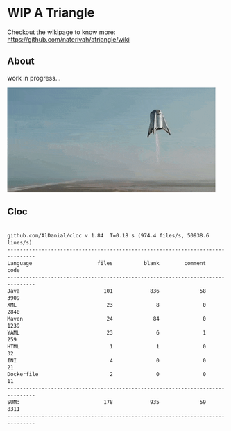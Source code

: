 # WIP A Triangle

  Checkout the wikipage to know more: https://github.com/naterivah/atriangle/wiki

  ## About
  work in progress...

  ![Screenshot](./docs/starhopper.gif?raw=true?style=center)

  ## Cloc 
 ``` 
 
github.com/AlDanial/cloc v 1.84  T=0.18 s (974.4 files/s, 50938.6 lines/s)
-------------------------------------------------------------------------------
Language                     files          blank        comment           code
-------------------------------------------------------------------------------
Java                           101            836             58           3909
XML                             23              8              0           2840
Maven                           24             84              0           1239
YAML                            23              6              1            259
HTML                             1              1              0             32
INI                              4              0              0             21
Dockerfile                       2              0              0             11
-------------------------------------------------------------------------------
SUM:                           178            935             59           8311
------------------------------------------------------------------------------- 
 ```
